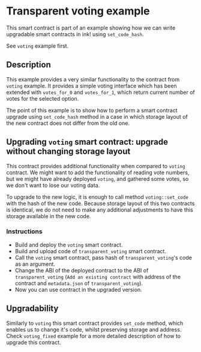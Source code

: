 # Transparent voting example

This smart contract is part of an example showing how we can write upgradable smart contracts in ink! using `set_code_hash`.

See `voting` example first.

## Description

This example provides a very similar functionality to the contract from `voting` example.
It provides a simple voting interface which has been extended with `votes_for_0` and
`votes_for_1`, which return current number of votes for the selected option.

The point of this example is to show how to perform a smart contract upgrade using `set_code_hash` method
in a case in which storage layout of the new contract does not differ from the old one.

## Upgrading `voting` smart contract: upgrade without changing storage layout

This contract provides additional functionality when compared to `voting` contract.
We might want to add the functionality of reading vote numbers, but we might have already
deployed `voting`, and gathered some votes, so we don't want to lose our voting data.

To upgrade to the new logic, it is enough to call method `voting::set_code` with the hash of the new code.
Because storage layout of this two contracts is identical, we do not need to make any additional
adjustments to have this storage available in the new code.

### Instructions
- Build and deploy the `voting` smart contract.
- Build and upload code of `transparent_voting` smart contract.
- Call the `voting` smart contract, pass hash of `transparent_voting`'s code as an argument.
- Change the ABI of the deployed contract to the ABI of `transparent_voting` (`Add an existing contract` with address of the contract and `metadata.json` of `transparent_voting`).
- Now you can use contract in the upgraded version.

## Upgradability

Similarly to `voting` this smart contract provides `set_code` method, which enables us to change it's code, whilst preserving storage and address. Check `voting_fixed` example for a more detailed description of how to upgrade this contract.
